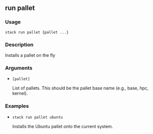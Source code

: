 ## run pallet

### Usage

`stack run pallet {pallet ...}`

### Description


Installs a pallet on the fly



### Arguments

* `[pallet]`

   List of pallets. This should be the pallet base name (e.g., base, hpc,
	kernel).


### Examples

* `stack run pallet ubuntu`

   Installs the Ubuntu pallet onto the current system.



